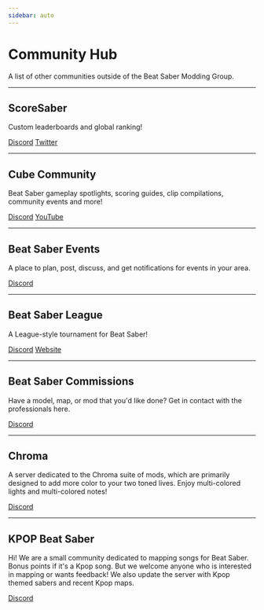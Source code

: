 ```yaml
---
sidebar: auto
---
```


# Community Hub

A list of other communities outside of the Beat Saber Modding Group.

---

## ScoreSaber

Custom leaderboards and global ranking!

[Discord](https://discord.gg/WpuDMwU)
[Twitter](https://twitter.com/scoresaber)

---

## Cube Community

Beat Saber gameplay spotlights, scoring guides, clip compilations, community events and more!

[Discord](https://discord.gg/dwe8mbC)
[YouTube](https://youtube.com/CubeCommunity)

---

## Beat Saber Events

A place to plan, post, discuss, and get notifications for events in your area.

[Discord](https://discord.gg/q92brWG)

---

## Beat Saber League

A League-style tournament for Beat Saber!

[Discord](https://discord.gg/nFJDVqS)
[Website](https://beatsaberleague.com/)

---

## Beat Saber Commissions

Have a model, map, or mod that you'd like done? Get in contact with the professionals here.

[Discord](https://discord.gg/4RbcH5G)

---

## Chroma

A server dedicated to the Chroma suite of mods, which are primarily designed to add more color to your two toned lives. Enjoy multi-colored lights and multi-colored notes!

[Discord](https://discord.gg/BBntx2e)

---

## KPOP Beat Saber

Hi! We are a small community dedicated to mapping songs for Beat Saber. Bonus points if it's a Kpop song. But we welcome anyone who is interested in mapping or wants feedback! We also update the server with Kpop themed sabers and recent Kpop maps.

[Discord](https://discord.gg/c9uHGYP)
